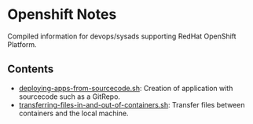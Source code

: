 # Openshift Notes
Compiled information for devops/sysads supporting RedHat OpenShift Platform.

## Contents
* [deploying-apps-from-sourcecode.sh](deploying-apps-from-sourcecode.sh): Creation of application with sourcecode such as a GitRepo.
* [transferring-files-in-and-out-of-containers.sh](transferring-files-in-and-out-of-containers.sh): Transfer files between containers and the local machine.

